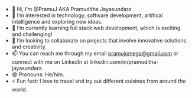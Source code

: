 - 👋 Hi, I’m @PramuJ AKA Pramuditha Jayasundara
- 👀 I’m interested in technology, software development, artifical intelligence and exploring new ideas.
- 🌱 I’m currently learning full stack web development, which is exciting and challenging!
- 💞️ I’m looking to collaborate on projects that involve innovative solutions and creativity.
- 📫 You can reach me through my email pramujomega@gmail.com or connect with me on LinkedIn at linkedin.com/in/pramuditha-jayasundara.
- 😄 Pronouns: He/him.
- ⚡ Fun fact: I love to travel and try out different cuisines from around the world.

<!---
PramuJ/PramuJ is a ✨ special ✨ repository because its `README.md` (this file) appears on your GitHub profile.
You can click the Preview link to take a look at your changes.
--->
